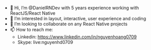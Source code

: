 - 👋  Hi, I’m @DanielRNDev with 5 years experience working with ReactJS/React Native
- 👀  I’m interested in layout, interactive, user experience and coding
- 💞️  I’m looking to collaborate on any React Native projects
- 📫  How to reach me:
  + Linkedin: https://www.linkedin.com/in/nguyenhoang0709
  + Skype: live:nguyenhd0709

<!---
DanielRNDev/DanielRNDev is a ✨ special ✨ repository because its `README.md` (this file) appears on your GitHub profile.
You can click the Preview link to take a look at your changes.
--->
